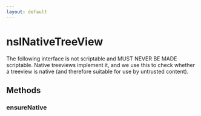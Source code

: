 ```yaml
---
layout: default
---
```


# nsINativeTreeView #

The following interface is not scriptable and MUST NEVER BE MADE scriptable.
Native treeviews implement it, and we use this to check whether a treeview
is native (and therefore suitable for use by untrusted content).


## Methods ##

### ensureNative ###
